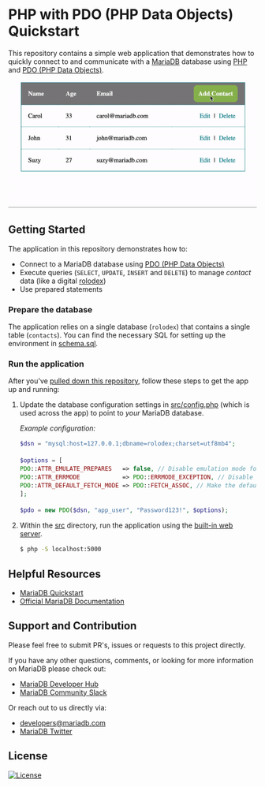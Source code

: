# PHP with PDO (PHP Data Objects) Quickstart

This repository contains a simple web application that demonstrates how to quickly connect to and communicate with a [MariaDB](https://mariadb.com) database using [PHP](https://www.php.net/) and [PDO (PHP Data Objects)](https://www.php.net/manual/en/book.pdo.php). 

<p align="center" spacing="10">
    <kbd>
        <img src="media/demo.gif" />
    </kbd>
</p>

## Getting Started

The application in this repository demonstrates how to:

* Connect to a MariaDB database using [PDO (PHP Data Objects)](https://www.php.net/manual/en/book.pdo.php)
* Execute queries (`SELECT`, `UPDATE`, `INSERT` and `DELETE`) to manage _contact_ data (like a digital [rolodex](https://en.wikipedia.org/wiki/Rolodex))
* Use prepared statements

### Prepare the database

The application relies on a single database (`rolodex`) that contains a single table (`contacts`). You can find the necessary SQL for setting up the environment in [schema.sql](schema.sql).

### Run the application

After you've [pulled down this repository](https://git-scm.com/docs/git-clone), follow these steps to get the app up and running:

1. Update the database configuration settings in [src/config.php](src/config.php) (which is used across the app) to point to _your_ MariaDB database.

    _Example configuration:_

    ```php
    $dsn = "mysql:host=127.0.0.1;dbname=rolodex;charset=utf8mb4";

    $options = [
    PDO::ATTR_EMULATE_PREPARES   => false, // Disable emulation mode for "real" prepared statements
    PDO::ATTR_ERRMODE            => PDO::ERRMODE_EXCEPTION, // Disable errors in the form of exceptions
    PDO::ATTR_DEFAULT_FETCH_MODE => PDO::FETCH_ASSOC, // Make the default fetch be an associative array
    ];

    $pdo = new PDO($dsn, "app_user", "Password123!", $options);
    ```

2. Within the [src](src) directory, run the application using the [built-in web server](https://www.php.net/manual/en/features.commandline.webserver.php).

    ```bash
    $ php -S localhost:5000
    ```

## Helpful Resources

* [MariaDB Quickstart](https://github.com/mariadb-developers/mariadb-getting-started)
* [Official MariaDB Documentation](https://mariadb.com/docs)

## Support and Contribution

Please feel free to submit PR's, issues or requests to this project directly.

If you have any other questions, comments, or looking for more information on MariaDB please check out:

* [MariaDB Developer Hub](https://mariadb.com/developers)
* [MariaDB Community Slack](https://r.mariadb.com/join-community-slack)

Or reach out to us directly via:

* [developers@mariadb.com](mailto:developers@mariadb.com)
* [MariaDB Twitter](https://twitter.com/mariadb)

## License <a name="license"></a>
[![License](https://img.shields.io/badge/License-MIT-blue.svg?style=plastic)](https://opensource.org/licenses/MIT)
